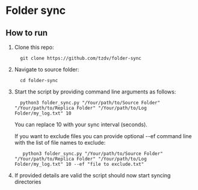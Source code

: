 # Folder sync

## How to run

1. Clone this repo:

         git clone https://github.com/tzdv/folder-sync

2. Navigate to source folder:

         cd folder-sync

3. Start the script by providing command line arguments as follows:

         python3 folder_sync.py "/Your/path/to/Source Folder" "/Your/path/to/Replica Folder" "/Your/path/to/Log Folder/my_log.txt" 10
    You can replace 10 with your sync interval (seconds).
      
    If you want to exclude files you can provide optional --ef command line with the list of file names to exclude:

          python3 folder_sync.py "/Your/path/to/Source Folder" "/Your/path/to/Replica Folder" "/Your/path/to/Log Folder/my_log.txt" 10 --ef "file to exclude.txt"

5. If provided details are valid the script should now start syncing directories